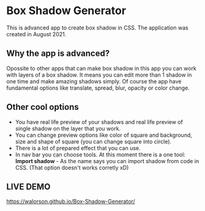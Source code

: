 # Box Shadow Generator
This is advanced app to create box shadow in CSS. The application was created in August 2021.
## Why the app is advanced?
Opossite to other apps that can make box shadow in this app you can work with layers of a box shadow.
It means you can edit more than 1 shadow in one time and make amazing shadows simply.
Of course the app have fundamental options like translate, spread, blur, opacity or color change.
## Other cool options
* You have real life preview of your shadows and real life preview of single shadow on the layer that you work.
* You can change preview options like color of square and background, size and shape of square (you can change square into circle).
* There is a lot of prepared effect that you can use.
* In nav bar you can choose tools. At this moment there is a one tool: **Import shadow** - As the name says you can import shadow from code in CSS. (That option doesn't works corretly xD)
## LIVE DEMO
https://walorson.github.io/Box-Shadow-Generator/
